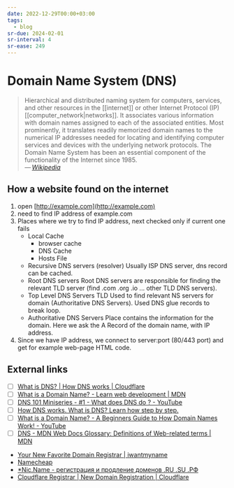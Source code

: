 ```yaml
---
date: 2022-12-29T00:00+03:00
tags:
  - blog
sr-due: 2024-02-01
sr-interval: 4
sr-ease: 249
---
```


# Domain Name System (DNS)

> Hierarchical and distributed naming system for computers, services, and other
> resources in the [[internet]] or other Internet Protocol (IP)
> [[computer_network|networks]]. It associates various information with domain
> names assigned to each of the associated entities. Most prominently, it
> translates readily memorized domain names to the numerical IP addresses needed
> for locating and identifying computer services and devices with the underlying
> network protocols. The Domain Name System has been an essential component of
> the functionality of the Internet since 1985.\
> — <cite>[Wikipedia](https://en.wikipedia.org/wiki/Domain_Name_System)</cite>

## How a website found on the internet

1. open [http://example.com](http://example.com)
2. need to find IP address of example.com
3. Places where we try to find IP address, next checked only if current one
   fails
   - Local Cache
     - browser cache
     - DNS Cache
     - Hosts File
   - Recursive DNS servers (resolver) Usually ISP DNS server, dns record can be
     cached.
   - Root DNS servers Root DNS servers are responsible for finding the relevant
     TLD server (find .com .org .io ... other TLD DNS servers).
   - Top Level DNS Servers TLD Used to find relevant NS servers for domain
     (Authoritative DNS Servers). Used DNS glue records to break loop.
   - Authoritative DNS Servers Place contains the information for the domain.
     Here we ask the A Record of the domain name, with IP address.
4. Since we have IP address, we connect to server:port (80/443 port) and get for
   example web-page HTML code.

## External links

- [ ] [What is DNS? | How DNS works | Cloudflare](https://www.cloudflare.com/learning/dns/what-is-dns/)
- [ ] [What is a Domain Name? - Learn web development | MDN](https://developer.mozilla.org/en-US/docs/Learn/Common_questions/Web_mechanics/What_is_a_domain_name)
- [ ] [DNS 101 Miniseries - #1 - What does DNS do ? - YouTube](https://www.youtube.com/watch?v=zEmUuNFBgN8)
- [ ] [How DNS works. What is DNS? Learn how step by step.](https://howdns.works/)
- [ ] [What is a Domain Name? - A Beginners Guide to How Domain Names Work! - YouTube](https://www.youtube.com/watch?v=Y4cRx19nhJk)
- [ ] [DNS - MDN Web Docs Glossary: Definitions of Web-related terms | MDN](https://developer.mozilla.org/en-US/docs/Glossary/DNS)

- [Your New Favorite Domain Registrar | iwantmyname](https://iwantmyname.com/)
- [Namecheap](https://vivaldi.com/bk/namecheap-en-us)
- [\*Nic.Name - регистрация и продление доменов .RU .SU .РФ](https://www.regnic.name/)
- [Cloudflare Registrar | New Domain Registration | Cloudflare](https://www.cloudflare.com/products/registrar/)
